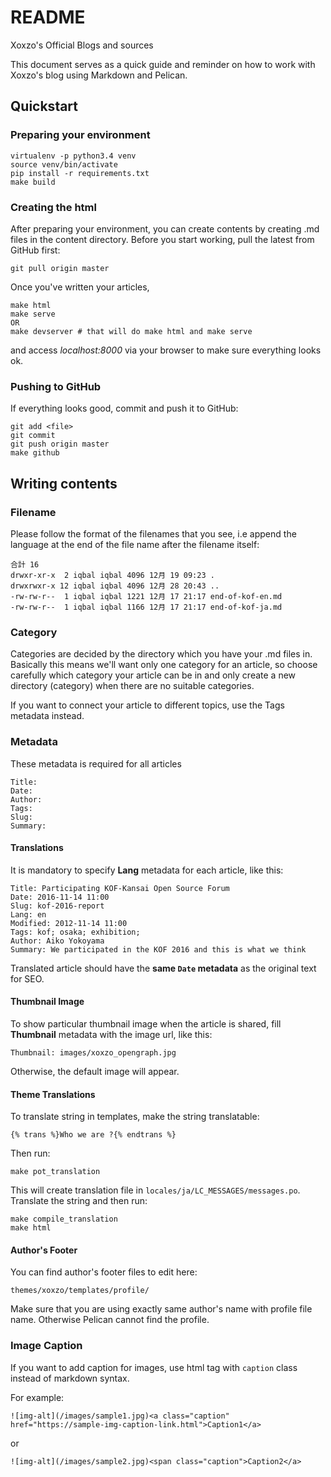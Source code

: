 # README
Xoxzo's Official Blogs and sources

This document serves as a quick guide and reminder on how to work with Xoxzo's
blog using Markdown and Pelican.

## Quickstart

### Preparing your environment

    virtualenv -p python3.4 venv
    source venv/bin/activate
    pip install -r requirements.txt
    make build

### Creating the html

After preparing your environment, you can create contents by creating .md files
in the content directory. Before you start working, pull the latest from GitHub
first:

    git pull origin master

Once you've written your articles,

    make html
    make serve
    OR 
    make devserver # that will do make html and make serve

and access *localhost:8000* via your browser to make sure everything looks ok.

### Pushing to GitHub

If everything looks good, commit and push it to GitHub:

    git add <file>
    git commit
    git push origin master
    make github

## Writing contents

### Filename

Please follow the format of the filenames that you see, i.e append the language
at the end of the file name after the filename itself:

    合計 16
    drwxr-xr-x  2 iqbal iqbal 4096 12月 19 09:23 .
    drwxrwxr-x 12 iqbal iqbal 4096 12月 28 20:43 ..
    -rw-rw-r--  1 iqbal iqbal 1221 12月 17 21:17 end-of-kof-en.md
    -rw-rw-r--  1 iqbal iqbal 1166 12月 17 21:17 end-of-kof-ja.md

### Category

Categories are decided by the directory which you have your .md files in. Basically
this means we'll want only one category for an article, so choose carefully
which category your article can be in and only create a new directory (category)
when there are no suitable categories.

If you want to connect your article to different topics, use the Tags metadata
instead.

### Metadata

These metadata is required for all articles

    Title: 
    Date: 
    Author: 
    Tags: 
    Slug: 
    Summary: 

#### Translations

It is mandatory to specify **Lang** metadata for each article,
like this:

    Title: Participating KOF-Kansai Open Source Forum
    Date: 2016-11-14 11:00 
    Slug: kof-2016-report
    Lang: en
    Modified: 2012-11-14 11:00
    Tags: kof; osaka; exhibition;
    Author: Aiko Yokoyama
    Summary: We participated in the KOF 2016 and this is what we think

Translated article should have the **same `Date` metadata** as the original text for SEO.

#### Thumbnail Image

To show particular thumbnail image when the article is shared, fill **Thumbnail** metadata with the image url, like this:

    Thumbnail: images/xoxzo_opengraph.jpg

Otherwise, the default image will appear.

#### Theme Translations

To translate string in templates, make the string translatable:

    {% trans %}Who we are ?{% endtrans %}

Then run:

    make pot_translation

This will create translation file in `locales/ja/LC_MESSAGES/messages.po`. Translate
the string and then run:
    
    make compile_translation
    make html

#### Author's Footer

You can find author's footer files to edit here:

    themes/xoxzo/templates/profile/

Make sure that you are using exactly same author's name with profile file name. Otherwise Pelican cannot find the profile.

### Image Caption

If you want to add caption for images, use html tag with `caption` class instead of markdown syntax. 

For example:

    ![img-alt](/images/sample1.jpg)<a class="caption" href="https://sample-img-caption-link.html">Caption1</a>

or

    ![img-alt](/images/sample2.jpg)<span class="caption">Caption2</a>